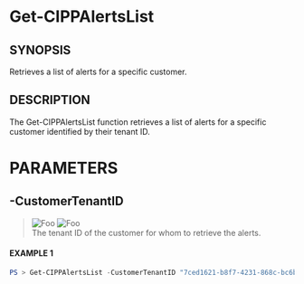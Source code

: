 # Get-CIPPAlertsList
## SYNOPSIS
Retrieves a list of alerts for a specific customer.
## DESCRIPTION
The Get-CIPPAlertsList function retrieves a list of alerts for a specific customer identified by their tenant ID.
# PARAMETERS

## **-CustomerTenantID**
> ![Foo](https://img.shields.io/badge/Type-String-Blue?) ![Foo](https://img.shields.io/badge/Mandatory-TRUE-Red?) \
The tenant ID of the customer for whom to retrieve the alerts.

 #### EXAMPLE 1
```powershell
PS > Get-CIPPAlertsList -CustomerTenantID "7ced1621-b8f7-4231-868c-bc6b1a2f1778"
```

